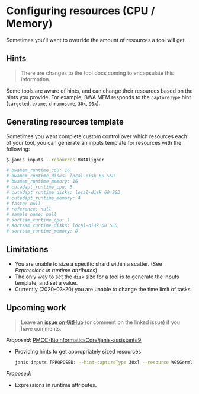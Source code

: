 # Configuring resources (CPU / Memory)

Sometimes you'll want to override the amount of resources a tool will get.


## Hints

> There are changes to the tool docs coming to encapsulate this information.

Some tools are aware of hints, and can change their resources based on the hints you provide. For example, BWA MEM responds to the `captureType` hint (`targeted`, `exome`, `chromosome`, `30x`, `90x`).


## Generating resources template

Sometimes you want complete custom control over which resources each of your tool, you can generate an inputs template for resources with the following:

```bash
$ janis inputs --resources BWAAligner

# bwamem_runtime_cpu: 16
# bwamem_runtime_disks: local-disk 60 SSD
# bwamem_runtime_memory: 16
# cutadapt_runtime_cpu: 5
# cutadapt_runtime_disks: local-disk 60 SSD
# cutadapt_runtime_memory: 4
# fastq: null
# reference: null
# sample_name: null
# sortsam_runtime_cpu: 1
# sortsam_runtime_disks: local-disk 60 SSD
# sortsam_runtime_memory: 8
```

## Limitations

- You are unable to size a specific shard within a scatter. (See _Expressions in runtime attributes_) 
- The only way to set the `disk` size for a tool is to generate the inputs template, and set a value.
- Currently (2020-03-20) you are unable to change the time limit of tasks

## Upcoming work

> Leave an [issue on GitHub](https://github.com/PMCC-BioinformaticsCore/janis-assistant/issues/new) (or comment on the linked issue) if you have comments.

_Proposed_: [PMCC-BioinformaticsCore/janis-assistant#9](https://github.com/PMCC-BioinformaticsCore/janis-assistant/issues/9)


- Providing hints to get appropriately sized resources

    ```bash
    janis inputs [PROPOSED: --hint-captureType 30x] --resource WGSGermlineGATK
    ```

_Proposed_: 

- Expressions in runtime attributes.